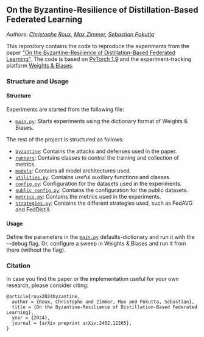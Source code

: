 ## On the Byzantine-Resilience of Distillation-Based Federated Learning

*Authors: [Christophe Roux](http://christopheroux.de/), [Max Zimmer](https://maxzimmer.org/), [Sebastian Pokutta](http://www.pokutta.com/)*

This repository contains the code to reproduce the experiments from the paper ["On the Byzantine-Resilience of Distillation-Based Federated Learning"](https://arxiv.org/abs/2402.12265).
The code is based on [PyTorch 1.9](https://pytorch.org/) and the experiment-tracking platform [Weights & Biases](https://wandb.ai).

### Structure and Usage
#### Structure
Experiments are started from the following file:

- [`main.py`](main.py): Starts experiments using the dictionary format of Weights & Biases.

The rest of the project is structured as follows:

- [`byzantine`](byzantine): Contains the attacks and defenses used in the paper.
- [`runners`](runners): Contains classes to control the training and collection of metrics.
- [`models`](models): Contains all model architectures used.
- [`utilities.py`](utilities.py): Contains useful auxiliary functions and classes.
- [`config.py`](config.py): Configuration for the datasets used in the experiments.
- [`public_config.py`](public_config.py): Contains the configuration for the public datasets.
- [`metrics.py`](metrics.py): Contains the metrics used in the experiments.
- [`strategies.py`](strategies.py): Contains the different strategies used, such as FedAVG and FedDistill.


#### Usage
Define the parameters in the [`main.py`](main.py) defaults-dictionary and run it with the --debug flag. Or, configure a sweep in Weights & Biases and run it from there (without the flag).

### Citation

In case you find the paper or the implementation useful for your own research, please consider citing:

```
@article{roux2024byzantine,
  author = {Roux, Christophe and Zimmer, Max and Pokutta, Sebastian},
  title = {On the Byzantine-Resilience of Distillation-Based Federated Learning},
  year = {2024},
  journal = {arXiv preprint arXiv:2402.12265},
}
```
